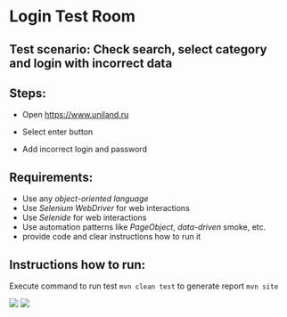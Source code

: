 # Login Test Room

## Test scenario: Check search, select category and login with incorrect data

## Steps:

- Open https://www.uniland.ru

- Select enter button

- Add incorrect login and password  

## Requirements:
- Use any *object-oriented language*
- Use *Selenium WebDriver* for web interactions
- Use *Selenide* for web interactions
- Use automation patterns like *PageObject*, *data-driven* smoke, etc.
- provide code and clear instructions how to run it

## Instructions how to run:
Execute command 
to run test ```mvn clean test```
to generate report ```mvn site```

![](https://c.radikal.ru/c02/1902/c0/83f113f7c6da.png)
![](https://b.radikal.ru/b18/1902/83/193b1d764418.png)

